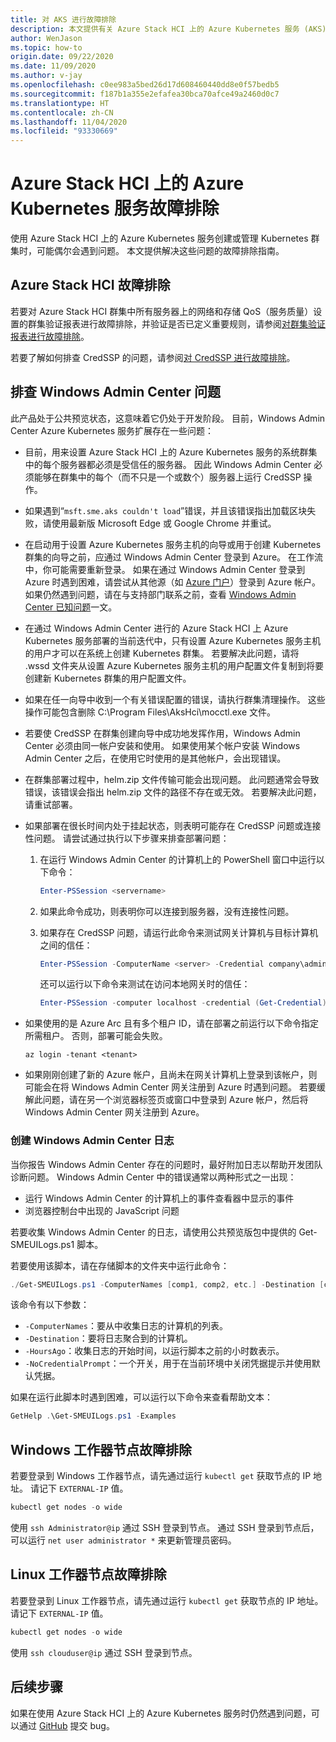 ```yaml
---
title: 对 AKS 进行故障排除
description: 本文提供有关 Azure Stack HCI 上的 Azure Kubernetes 服务 (AKS) 故障排除的信息。
author: WenJason
ms.topic: how-to
origin.date: 09/22/2020
ms.date: 11/09/2020
ms.author: v-jay
ms.openlocfilehash: c0ee983a5bed26d17d608460440dd8e0f57bedb5
ms.sourcegitcommit: f187b1a355e2efafea30bca70afce49a2460d0c7
ms.translationtype: HT
ms.contentlocale: zh-CN
ms.lasthandoff: 11/04/2020
ms.locfileid: "93330669"
---
```

# <a name="troubleshooting-azure-kubernetes-service-on-azure-stack-hci"></a>Azure Stack HCI 上的 Azure Kubernetes 服务故障排除

使用 Azure Stack HCI 上的 Azure Kubernetes 服务创建或管理 Kubernetes 群集时，可能偶尔会遇到问题。 本文提供解决这些问题的故障排除指南。

## <a name="troubleshooting-azure-stack-hci"></a>Azure Stack HCI 故障排除
若要对 Azure Stack HCI 群集中所有服务器上的网络和存储 QoS（服务质量）设置的群集验证报表进行故障排除，并验证是否已定义重要规则，请参阅[对群集验证报表进行故障排除](../hci/manage/validate-qos.md)。

若要了解如何排查 CredSSP 的问题，请参阅[对 CredSSP 进行故障排除](../hci/manage/troubleshoot-credssp.md)。

## <a name="troubleshooting-windows-admin-center"></a>排查 Windows Admin Center 问题
此产品处于公共预览状态，这意味着它仍处于开发阶段。 目前，Windows Admin Center Azure Kubernetes 服务扩展存在一些问题： 
* 目前，用来设置 Azure Stack HCI 上的 Azure Kubernetes 服务的系统群集中的每个服务器都必须是受信任的服务器。 因此 Windows Admin Center 必须能够在群集中的每个（而不只是一个或数个）服务器上运行 CredSSP 操作。 
* 如果遇到“`msft.sme.aks couldn't load`”错误，并且该错误指出加载区块失败，请使用最新版 Microsoft Edge 或 Google Chrome 并重试。
* 在启动用于设置 Azure Kubernetes 服务主机的向导或用于创建 Kubernetes 群集的向导之前，应通过 Windows Admin Center 登录到 Azure。 在工作流中，你可能需要重新登录。 如果在通过 Windows Admin Center 登录到 Azure 时遇到困难，请尝试从其他源（如 [Azure 门户](https://portal.azure.cn/)）登录到 Azure 帐户。 如果仍然遇到问题，请在与支持部门联系之前，查看 [Windows Admin Center 已知问题](https://docs.microsoft.com/windows-server/manage/windows-admin-center/support/known-issues)一文。
* 在通过 Windows Admin Center 进行的 Azure Stack HCI 上 Azure Kubernetes 服务部署的当前迭代中，只有设置 Azure Kubernetes 服务主机的用户才可以在系统上创建 Kubernetes 群集。 若要解决此问题，请将 .wssd 文件夹从设置 Azure Kubernetes 服务主机的用户配置文件复制到将要创建新 Kubernetes 群集的用户配置文件。
* 如果在任一向导中收到一个有关错误配置的错误，请执行群集清理操作。 这些操作可能包含删除 C:\Program Files\AksHci\mocctl.exe 文件。
* 若要使 CredSSP 在群集创建向导中成功地发挥作用，Windows Admin Center 必须由同一帐户安装和使用。 如果使用某个帐户安装 Windows Admin Center 之后，在使用它时使用的是其他帐户，会出现错误。
* 在群集部署过程中，helm.zip 文件传输可能会出现问题。 此问题通常会导致错误，该错误会指出 helm.zip 文件的路径不存在或无效。 若要解决此问题，请重试部署。
* 如果部署在很长时间内处于挂起状态，则表明可能存在 CredSSP 问题或连接性问题。 请尝试通过执行以下步骤来排查部署问题： 
    1.  在运行 Windows Admin Center 的计算机上的 PowerShell 窗口中运行以下命令： 
          ```PowerShell
          Enter-PSSession <servername>
          ```
    2.  如果此命令成功，则表明你可以连接到服务器，没有连接性问题。
    
    3.  如果存在 CredSSP 问题，请运行此命令来测试网关计算机与目标计算机之间的信任： 
          ```PowerShell
          Enter-PSSession -ComputerName <server> -Credential company\administrator -Authentication CredSSP
          ``` 
        还可以运行以下命令来测试在访问本地网关时的信任： 
          ```PowerShell
          Enter-PSSession -computer localhost -credential (Get-Credential)
          ``` 
* 如果使用的是 Azure Arc 且有多个租户 ID，请在部署之前运行以下命令指定所需租户。 否则，部署可能会失败。

   ```Azure CLI
   az login -tenant <tenant>
   ```
* 如果刚刚创建了新的 Azure 帐户，且尚未在网关计算机上登录到该帐户，则可能会在将 Windows Admin Center 网关注册到 Azure 时遇到问题。 若要缓解此问题，请在另一个浏览器标签页或窗口中登录到 Azure 帐户，然后将 Windows Admin Center 网关注册到 Azure。

### <a name="creating-windows-admin-center-logs"></a>创建 Windows Admin Center 日志
当你报告 Windows Admin Center 存在的问题时，最好附加日志以帮助开发团队诊断问题。 Windows Admin Center 中的错误通常以两种形式之一出现： 
- 运行 Windows Admin Center 的计算机上的事件查看器中显示的事件 
- 浏览器控制台中出现的 JavaScript 问题 

若要收集 Windows Admin Center 的日志，请使用公共预览版包中提供的 Get-SMEUILogs.ps1 脚本。 
 
若要使用该脚本，请在存储脚本的文件夹中运行此命令： 
 
```PowerShell
./Get-SMEUILogs.ps1 -ComputerNames [comp1, comp2, etc.] -Destination [comp3] -HoursAgo [48] -NoCredentialPrompt
```
 
该命令有以下参数：
 
* `-ComputerNames`：要从中收集日志的计算机的列表。
* `-Destination`：要将日志聚合到的计算机。
* `-HoursAgo`：收集日志的开始时间，以运行脚本之前的小时数表示。
* `-NoCredentialPrompt`：一个开关，用于在当前环境中关闭凭据提示并使用默认凭据。
 
如果在运行此脚本时遇到困难，可以运行以下命令来查看帮助文本： 
 
```PowerShell
GetHelp .\Get-SMEUILogs.ps1 -Examples
```

## <a name="troubleshooting-windows-worker-nodes"></a>Windows 工作器节点故障排除 
若要登录到 Windows 工作器节点，请先通过运行 `kubectl get` 获取节点的 IP 地址。 请记下 `EXTERNAL-IP` 值。

```PowerShell
kubectl get nodes -o wide
``` 
使用 `ssh Administrator@ip` 通过 SSH 登录到节点。 通过 SSH 登录到节点后，可以运行 `net user administrator *` 来更新管理员密码。 

## <a name="troubleshooting-linux-worker-nodes"></a>Linux 工作器节点故障排除 
若要登录到 Linux 工作器节点，请先通过运行 `kubectl get` 获取节点的 IP 地址。 请记下 `EXTERNAL-IP` 值。

```PowerShell
kubectl get nodes -o wide
``` 
使用 `ssh clouduser@ip` 通过 SSH 登录到节点。 


## <a name="next-steps"></a>后续步骤
如果在使用 Azure Stack HCI 上的 Azure Kubernetes 服务时仍然遇到问题，可以通过 [GitHub](https://aka.ms/aks-hci-issues) 提交 bug。  
